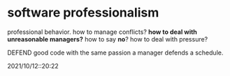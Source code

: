 # software professionalism

professional behavior.
how to manage conflicts? 
**how to deal with unreasonable managers?**
how to say **no**?
how to deal with pressure?

DEFEND good code with the same passion a manager defends a schedule.


2021/10/12::20:22